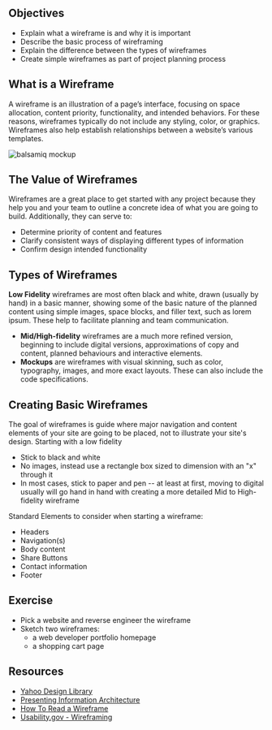 ## Objectives
- Explain what a wireframe is and why it is important
- Describe the basic process of wireframing
- Explain the difference between the types of wireframes
- Create simple wireframes as part of project planning process

## What is a Wireframe
A wireframe is an illustration of a page’s interface, focusing on space allocation, content priority, functionality, and intended behaviors. For these reasons, wireframes typically do not include any styling, color, or graphics. Wireframes also help establish relationships between a website’s various templates.

![balsamiq mockup](https://media.balsamiq.com/img/examples/mytunez-sketch.png)
## The Value of Wireframes
Wireframes are a great place to get started with any project because they help you and your team to outline a concrete idea of what you are going to build. Additionally, they can serve to:
- Determine priority of content and features
- Clarify consistent ways of displaying different types of information
- Confirm design intended functionality

## Types of Wireframes
**Low Fidelity** wireframes are most often black and white, drawn (usually by hand) in a basic manner, showing some of the basic nature of the planned content using simple images, space blocks, and filler text, such as lorem ipsum. These help to facilitate planning and team communication.
- **Mid/High-fidelity** wireframes are a much more refined version, beginning to include digital versions, approximations of copy and content, planned behaviours and interactive elements.
- **Mockups** are wireframes with visual skinning, such as color, typography, images, and more exact layouts. These can also include the code specifications.

## Creating Basic Wireframes
The goal of wireframes is guide where major navigation and content elements of your site are going to be placed, not to illustrate your site's design. Starting with a low fidelity
- Stick to black and white
- No images, instead use a rectangle box sized to dimension with an "x" through it
- In most cases, stick to paper and pen -- at least at first, moving to digital usually will go hand in hand with creating a more detailed Mid to High-fidelity wireframe

<!-- ![usability.gov image](https://www.usability.gov/sites/default/files/images/w1.JPG) -->

Standard Elements to consider when starting a wireframe:
- Headers
- Navigation(s)
- Body content
- Share Buttons
- Contact information
- Footer


## Exercise
- Pick a website and reverse engineer the wireframe
- Sketch two wireframes:
  - a web developer portfolio homepage
  - a shopping cart page


## Resources
- [Yahoo Design Library](https://developer.yahoo.com/ypatterns/)
- [Presenting Information Architecture](http://webstyleguide.com/wsg3/3-information-architecture/4-presenting-information.html)
- [How To Read a Wireframe](http://blog.fuzzymath.com/wp-content/uploads/2011/07/Fuzzy-Math-How-to-read-a-wireframe.pdf)
- [Usability.gov - Wireframing](https://www.usability.gov/how-to-and-tools/methods/wireframing.html)
